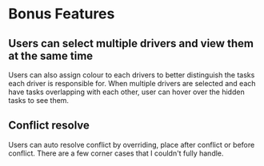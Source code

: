 # Bonus Features

## Users can select multiple drivers and view them at the same time

Users can also assign colour to each drivers to better distinguish the tasks each driver is responsible for.
When multiple drivers are selected and each have tasks overlapping with each other, user can hover over the hidden tasks to see them.

## Conflict resolve

Users can auto resolve conflict by overriding, place after conflict or before conflict. There are a few corner cases that I couldn't fully handle.
